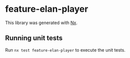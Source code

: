 # feature-elan-player

This library was generated with [Nx](https://nx.dev).

## Running unit tests

Run `nx test feature-elan-player` to execute the unit tests.
